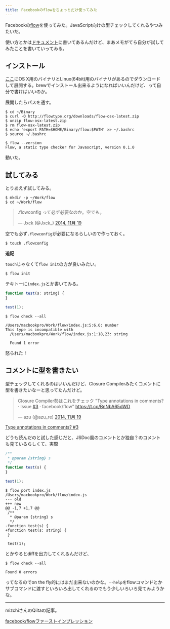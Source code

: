 ```yaml
---
title: Facebookのflowをちょっとだけ使ってみた
---
```

Facebookの[flow](http://flowtype.org/)を使ってみた。JavaScript向けの型チェックしてくれるやつみたいだ。

使い方とかは[ドキュメント](http://flowtype.org/docs/)に書いてあるんだけど、まあメモがてら自分が試してみたことを書いていってみる。

## インストール

[ここ](http://flowtype.org/docs/getting-started.html)にOS X用のバイナリとLinux(64bit)用のバイナリがあるのでダウンロードして展開する。brewでインストール出来るようになればいいんだけど、って自分で書けばいいのか。

展開したらパスを通す。

```console
$ cd ~/Binary
$ curl -O http://flowtype.org/downloads/flow-osx-latest.zip
$ unzip flow-osx-latest.zip
$ rm flow-osx-latest.zip
$ echo 'export PATH=$HOME/Binary/flow:$PATH' >> ~/.bashrc
$ source ~/.bashrc
```

```console
$ flow --version
Flow, a static type checker for Javascript, version 0.1.0
```

動いた。

## 試してみる

とりあえず試してみる。

```console
$ mkdir -p ~/Work/flow
$ cd ~/Work/flow
```

<blockquote class="twitter-tweet" lang="ja"><p>.flowconfig って必ず必要なのか。空でも。</p>&mdash; Jxck (@Jxck_) <a href="https://twitter.com/Jxck_/status/534872671998062592">2014, 11月 19</a></blockquote>

空でも必ず`.flowconfig`が必要になるらしいので作っておく。

```console
$ touch .flowconfig
```

**追記**

`touch`じゃなくて`flow init`の方が良いみたい。

```console
$ flow init
```

テキトーに`index.js`とか書いてみる。

```js
function test(s: string) {
}

test(1);
```

```console
$ flow check --all

/Users/macbookpro/Work/flow/index.js:5:6,6: number
This type is incompatible with
  /Users/macbookpro/Work/flow/index.js:1:18,23: string

  Found 1 error
```

怒られた！

## コメントに型を書きたい

型チェックしてくれるのはいいんだけど、Closure Compilerみたくコメントに型を書きたいなーと思ってたんだけど。

<blockquote class="twitter-tweet" lang="ja"><p>Closure Compiler勢はこれをチェック &quot;Type annotations in comments? · Issue <a href="https://twitter.com/hashtag/%E2%80%8C3?src=hash">#‌3</a> · facebook/flow&quot; <a href="https://t.co/BnNbA65dWD">https://t.co/BnNbA65dWD</a></p>&mdash; azu (@azu_re) <a href="https://twitter.com/azu_re/status/534877207928139776">2014, 11月 19</a></blockquote>

[Type annotations in comments? #3](https://github.com/facebook/flow/issues/3)

どうも読んだのと試した感じだと、JSDoc風のコメントとか独自？のコメントも見ているらしくて、実際

```js
/**
 * @param {string} s
 */
function test(s) {
}

test(1);
```

```console
$ flow port index.js
/Users/macbookpro/Work/flow/index.js
--- old
+++ new
@@ -1,7 +1,7 @@
 /**
  * @param {string} s
  */
-function test(s) {
+function test(s: string) {
 }

 test(1);
```

とかやるとdiffを出力してくれるんだけど、

```console
$ flow check --all

Found 0 errors
```

ってなるのでon the fly的にはまだ出来ないのかな。`--help`をflowコマンドとかサブコマンドに渡すといろいろ出してくれるのでもう少しいろいろ見てみようかな。

---

mizchiさんのQiitaの記事。

[facebook/flowファーストインプレッション](http://qiita.com/mizchi/items/d50fbdd8c2dcd01c38f9)

<script async src="//platform.twitter.com/widgets.js" charset="utf-8"></script>
